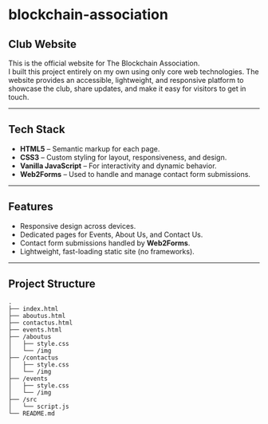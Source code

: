 # blockchain-association

## Club Website

This is the official website for The Blockchain Association.  
I built this project entirely on my own using only core web technologies. The website provides an accessible, lightweight, and responsive platform to showcase the club, share updates, and make it easy for visitors to get in touch.

---

## Tech Stack
- **HTML5** – Semantic markup for each page.  
- **CSS3** – Custom styling for layout, responsiveness, and design.  
- **Vanilla JavaScript** – For interactivity and dynamic behavior.  
- **Web2Forms** – Used to handle and manage contact form submissions.  

---

## Features
- Responsive design across devices.  
- Dedicated pages for Events, About Us, and Contact Us.  
- Contact form submissions handled by **Web2Forms**.  
- Lightweight, fast-loading static site (no frameworks).  

---

## Project Structure
```plaintext
.
├── index.html
├── aboutus.html
├── contactus.html
├── events.html
├── /aboutus
│   ├── style.css
│   └── /img
├── /contactus
│   ├── style.css
│   └── /img
├── /events
│   ├── style.css
│   └── /img
├── /src
│   └── script.js
└── README.md